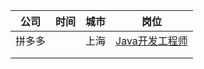

| 公司   | 时间 | 城市 | 岗位                                                         |
| ------ | ---- | ---- | ------------------------------------------------------------ |
| 拼多多 |      | 上海 | [Java开发工程师](http://pinduoduo.zhiye.com/zpdetail/620197931) |
|        |      |      |                                                              |
|        |      |      |                                                              |